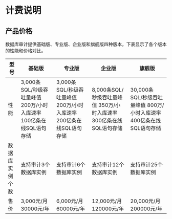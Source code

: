 # 计费说明
## 产品价格

数据库审计提供基础版、专业版、企业版和旗舰版四种版本，下表显示了各个版本的性能和价格对比。

| 型号           | 基础版                                                       | 专业版                                                       | 企业版                                                       | 旗舰版                                                       |
| -------------- | ------------------------------------------------------------ | ------------------------------------------------------------ | ------------------------------------------------------------ | ------------------------------------------------------------ |
| 性能           | 3,000条SQL/秒级吞吐量峰值                            200万/小时入库速率             100亿条在线SQL语句存储 | 3,000条SQL/秒级吞吐量峰值                                    200万/小时入库速率      200亿条在线SQL语句存储 | 8,000条SQL/秒级吞吐量峰值              350万/小时入库速率           300亿条在线SQL语句存储 | 30,000条SQL/秒级吞吐量峰值                       800万/小时入库速率      400亿条在线SQL语句存储 |
| 数据库实例个数 | 支持审计3个数据库实例                                        | 支持审计6个数据库实例                                        | 支持审计12个数据库实例                                       | 支持审计25个数据库实例                                       |
| 售价           | 3,000元/月               30000元/年                          | 6,000元/月           60000元/年                              | 12,000元/月      120000元/年                                 | 20,000元/月      200000元/年                                 |

